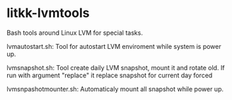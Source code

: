 litkk-lvmtools
==============

Bash tools around Linux LVM for special tasks.


lvmautostart.sh:
	Tool for autostart LVM enviroment while system is power up.


lvmsnapshot.sh:
	Tool create daily LVM snapshot, mount it and rotate old.
	If run with argument "replace" it replace snapshot for current day forced


lvmsnpashotmounter.sh:
	Automaticaly mount all snapshot while power up.


